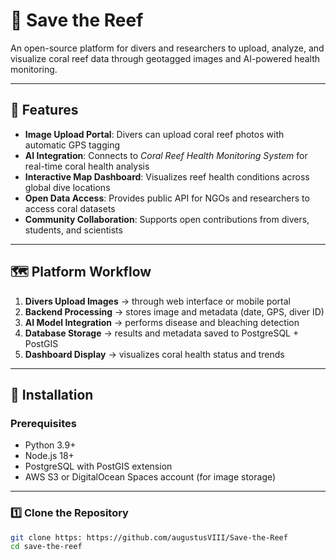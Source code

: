 # 🌊 Save the Reef

An open-source platform for divers and researchers to upload, analyze, and visualize coral reef data through geotagged images and AI-powered health monitoring.

---

## 🎯 Features

- **Image Upload Portal**: Divers can upload coral reef photos with automatic GPS tagging  
- **AI Integration**: Connects to *Coral Reef Health Monitoring System* for real-time coral health analysis  
- **Interactive Map Dashboard**: Visualizes reef health conditions across global dive locations  
- **Open Data Access**: Provides public API for NGOs and researchers to access coral datasets  
- **Community Collaboration**: Supports open contributions from divers, students, and scientists  

---

## 🗺️ Platform Workflow

1. **Divers Upload Images** → through web interface or mobile portal  
2. **Backend Processing** → stores image and metadata (date, GPS, diver ID)  
3. **AI Model Integration** → performs disease and bleaching detection  
4. **Database Storage** → results and metadata saved to PostgreSQL + PostGIS  
5. **Dashboard Display** → visualizes coral health status and trends  

---

## 🚀 Installation

### Prerequisites
- Python 3.9+  
- Node.js 18+  
- PostgreSQL with PostGIS extension  
- AWS S3 or DigitalOcean Spaces account (for image storage)  

---

### 1️⃣ Clone the Repository
```bash
git clone https: https://github.com/augustusVIII/Save-the-Reef
cd save-the-reef

